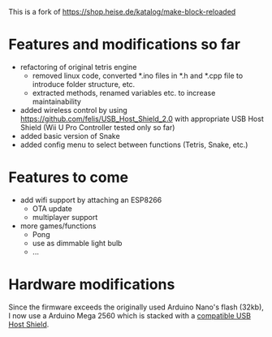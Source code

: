 This is a fork of https://shop.heise.de/katalog/make-block-reloaded

# Features and modifications so far
* refactoring of original tetris engine
  * removed linux code, converted *.ino files in *.h and *.cpp file to introduce folder structure, etc.
  * extracted methods, renamed variables etc. to increase maintainability
* added wireless control by using https://github.com/felis/USB_Host_Shield_2.0 with appropriate USB Host Shield (Wii U Pro Controller tested only so far)
* added basic version of Snake
* added config menu to select between functions (Tetris, Snake, etc.)
# Features to come
* add wifi support by attaching an ESP8266
  * OTA update
  * multiplayer support
* more games/functions
  * Pong
  * use as dimmable light bulb
  * ...
# Hardware modifications
Since the firmware exceeds the originally used Arduino Nano's flash (32kb), I now use a Arduino Mega 2560 which is stacked with a [compatible USB Host Shield](https://www.amazon.de/gp/product/B00GHD2ZIE/ref=oh_aui_detailpage_o02_s00?ie=UTF8&psc=1). 
